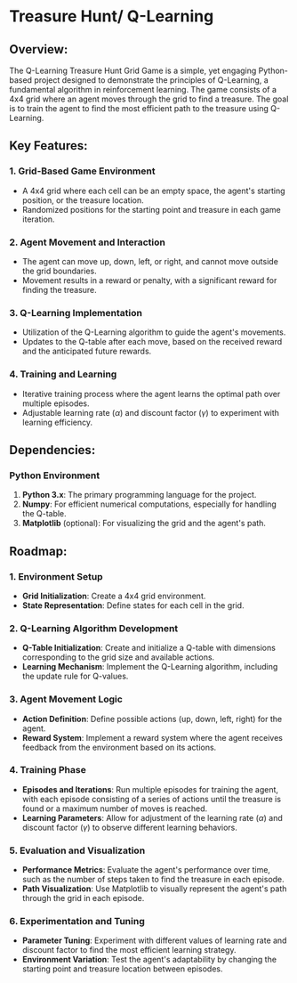 # Treasure Hunt/ Q-Learning

## **Overview:**

The Q-Learning Treasure Hunt Grid Game is a simple, yet engaging Python-based project designed to demonstrate the principles of Q-Learning, a fundamental algorithm in reinforcement learning. The game consists of a 4x4 grid where an agent moves through the grid to find a treasure. The goal is to train the agent to find the most efficient path to the treasure using Q-Learning. 

## **Key Features:**

### **1. Grid-Based Game Environment**

- A 4x4 grid where each cell can be an empty space, the agent's starting position, or the treasure location.
- Randomized positions for the starting point and treasure in each game iteration.

### **2. Agent Movement and Interaction**

- The agent can move up, down, left, or right, and cannot move outside the grid boundaries.
- Movement results in a reward or penalty, with a significant reward for finding the treasure.

### **3. Q-Learning Implementation**

- Utilization of the Q-Learning algorithm to guide the agent's movements.
- Updates to the Q-table after each move, based on the received reward and the anticipated future rewards.

### **4. Training and Learning**

- Iterative training process where the agent learns the optimal path over multiple episodes.
- Adjustable learning rate (*α*) and discount factor (*γ*) to experiment with learning efficiency.

## **Dependencies:**

### **Python Environment**

1. **Python 3.x**: The primary programming language for the project.
2. **Numpy**: For efficient numerical computations, especially for handling the Q-table.
3. **Matplotlib** (optional): For visualizing the grid and the agent's path.

## **Roadmap:**

### **1. Environment Setup**

- **Grid Initialization**: Create a 4x4 grid environment.
- **State Representation**: Define states for each cell in the grid.

### **2. Q-Learning Algorithm Development**

- **Q-Table Initialization**: Create and initialize a Q-table with dimensions corresponding to the grid size and available actions.
- **Learning Mechanism**: Implement the Q-Learning algorithm, including the update rule for Q-values.

### **3. Agent Movement Logic**

- **Action Definition**: Define possible actions (up, down, left, right) for the agent.
- **Reward System**: Implement a reward system where the agent receives feedback from the environment based on its actions.

### **4. Training Phase**

- **Episodes and Iterations**: Run multiple episodes for training the agent, with each episode consisting of a series of actions until the treasure is found or a maximum number of moves is reached.
- **Learning Parameters**: Allow for adjustment of the learning rate (*α*) and discount factor (*γ*) to observe different learning behaviors.

### **5. Evaluation and Visualization**

- **Performance Metrics**: Evaluate the agent's performance over time, such as the number of steps taken to find the treasure in each episode.
- **Path Visualization**: Use Matplotlib to visually represent the agent's path through the grid in each episode.

### **6. Experimentation and Tuning**

- **Parameter Tuning**: Experiment with different values of learning rate and discount factor to find the most efficient learning strategy.
- **Environment Variation**: Test the agent's adaptability by changing the starting point and treasure location between episodes.